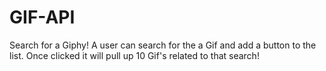 # GIF-API

Search for a Giphy! A user can search for the a Gif and add a button to the list. Once clicked it will pull up 10 Gif's related to that search!

